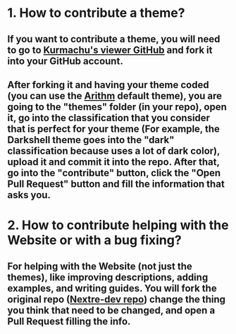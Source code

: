 # 1. How to contribute a theme?
  ## If you want to contribute a theme, you will need to go to <a href="https://github.com/kurmachu/retro-docs-site" target="_blank">Kurmachu's viewer GitHub</a> and fork it into your GitHub account.
   ## After forking it and having your theme coded (you can use the <a href="https://github.com/kurmachu/retro-docs-site/blob/master/themes/default/arithm.css" target="_blank">Arithm</a> default theme), you are going to the "themes" folder (in your repo), open it, go into the classification that you consider that is perfect for your theme (For example, the Darkshell theme goes into the "dark" classification because uses a lot of dark color), upload it and commit it into the repo. After that, go into the "contribute" button, click the "Open Pull Request" button and fill the information that asks you.
# 2. How to contribute helping with the Website or with a bug fixing?
  ## For helping with the Website (not just the themes), like improving descriptions, adding examples, and writing guides. You will fork the original repo (<a href="https://github.com/NexTre-dev/retro-gadgets-docs" target="_blank">Nextre-dev repo</a>) change the thing you think that need to be changed, and open a Pull Request filling the info.
